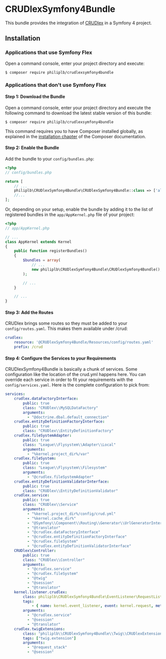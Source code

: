 CRUDlexSymfony4Bundle
=====================

This bundle provides the integration of [CRUDlex](https://github.com/philiplb/CRUDlex) in a Symfony 4 project.

## Installation

### Applications that use Symfony Flex

Open a command console, enter your project directory and execute:

```console
$ composer require philiplb/crudlexsymfony4bundle
```

### Applications that don't use Symfony Flex

#### Step 1: Download the Bundle

Open a command console, enter your project directory and execute the
following command to download the latest stable version of this bundle:

```console
$ composer require philiplb/crudlexsymfony4bundle
```

This command requires you to have Composer installed globally, as explained
in the [installation chapter](https://getcomposer.org/doc/00-intro.md)
of the Composer documentation.

#### Step 2: Enable the Bundle

Add the bundle to your `config/bundles.php`:

```php
<?php
// config/bundles.php

return [
    // ...
    philiplb\CRUDlexSymfony4Bundle\CRUDlexSymfony4Bundle::class => ['all' => true],
    //...
];

```

Or, depending on your setup, enable the bundle by adding it to the list of registered bundles
in the `app/AppKernel.php` file of your project:

```php
<?php
// app/AppKernel.php

// ...
class AppKernel extends Kernel
{
    public function registerBundles()
    {
        $bundles = array(
            // ...
            new philiplb\CRUDlexSymfony4Bundle\CRUDlexSymfony4Bundle(),
        );

        // ...
    }

    // ...
}
```

#### Step 3: Add the Routes

CRUDlex brings some routes so they must be added to your `config/routes.yaml`. This makes them available under /crud:

```yaml
crudlex:
    resource: '@CRUDlexSymfony4Bundle/Resources/config/routes.yaml'
    prefix: /crud
```

#### Step 4: Configure the Services to your Requirements

CRUDlexSymfony4Bundle is basically a chunk of services. Some configuration like the location of the crud.yml happens
here. You can override each service in order to fit your requirements with the `config/services.yaml`. Here is the
complete configuration to pick from:

```yaml
services:
    crudlex.dataFactoryInterface:
        public: true
        class: "CRUDlex\\MySQLDataFactory"
        arguments:
          - "@doctrine.dbal.default_connection"
    crudlex.entityDefinitionFactoryInterface:
        public: true
        class: "CRUDlex\\EntityDefinitionFactory"
    crudlex.fileSystemAdapter:
        public: true
        class: "League\\Flysystem\\Adapter\\Local"
        arguments:
          - "%kernel.project_dir%/var"
    crudlex.fileSystem:
        public: true
        class: "League\\Flysystem\\Filesystem"
        arguments:
          - "@crudlex.fileSystemAdapter"
    crudlex.entityDefinitionValidatorInterface:
        public: true
        class: "CRUDlex\\EntityDefinitionValidator"
    crudlex.service:
        public: true
        class: "CRUDlex\\Service"
        arguments:
          - "%kernel.project_dir%/config/crud.yml"
          - "%kernel.cache_dir%"
          - "@Symfony\\Component\\Routing\\Generator\\UrlGeneratorInterface"
          - "@translator"
          - "@crudlex.dataFactoryInterface"
          - "@crudlex.entityDefinitionFactoryInterface"
          - "@crudlex.fileSystem"
          - "@crudlex.entityDefinitionValidatorInterface"
    CRUDlex\Controller:
        public: true
        class: "CRUDlex\\Controller"
        arguments:
          - "@crudlex.service"
          - "@crudlex.fileSystem"
          - "@twig"
          - "@session"
          - "@translator"
    kernel.listener.crudlex:
        class: philiplb\CRUDlexSymfony4Bundle\EventListener\RequestListener
        tags:
            - { name: kernel.event_listener, event: kernel.request, method: onKernelRequest }
        arguments:
          - "@crudlex.service"
          - "@session"
          - "@translator"
    crudlex.twigExtensions:
        class: "philiplb\\CRUDlexSymfony4Bundle\\Twig\\CRUDlexExtension"
        tags: ["twig.extension"]
        arguments:
          - "@request_stack"
          - "@session"
```
